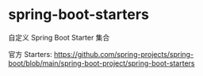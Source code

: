 # spring-boot-starters
自定义 Spring Boot Starter 集合

官方 Starters:
https://github.com/spring-projects/spring-boot/blob/main/spring-boot-project/spring-boot-starters
